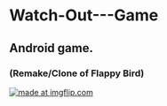 # Watch-Out---Game
## Android game.
### (Remake/Clone of Flappy Bird)
<a href="https://imgflip.com/gif/22nerj"><img src="https://i.imgflip.com/22nerj.gif" title="made at imgflip.com"/></a>
